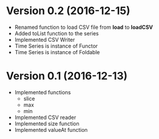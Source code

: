 # Version 0.2 (2016-12-15)

  * Renamed function to load CSV file from **load** to **loadCSV**
  * Added toList function to the series
  * Implemented CSV Writer
  * Time Series is instance of Functor
  * Time Series is instance of Foldable
  

# Version 0.1 (2016-12-13)

  * Implemented functions
    * slice
    * max
    * min
  * Implemented CSV reader
  * Implemented size function
  * Implemented valueAt function
